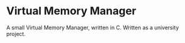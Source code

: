 # Virtual Memory Manager

A small Virtual Memory Manager, written in C. Written as a university project.
